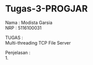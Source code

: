 # Tugas-3-PROGJAR  
Nama : Modista Garsia  
NRP : 5116100031  

  
  TUGAS :   
  Multi-threading TCP File Server 
    
  Penjelasan :  
  1. 
